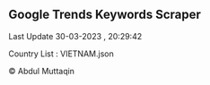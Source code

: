 

## Google Trends Keywords Scraper 
 
Last Update 30-03-2023 , 20:29:42

Country List :
VIETNAM.json



© Abdul Muttaqin 

